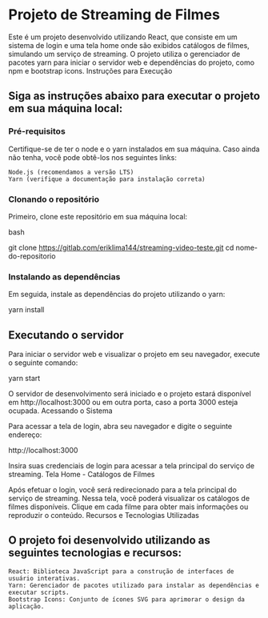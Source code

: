 # Projeto de Streaming de Filmes

Este é um projeto desenvolvido utilizando React, que consiste em um sistema de login e uma tela home onde são exibidos catálogos de filmes, simulando um serviço de streaming. O projeto utiliza o gerenciador de pacotes yarn para iniciar o servidor web e dependências do projeto, como npm e bootstrap icons.
Instruções para Execução

## Siga as instruções abaixo para executar o projeto em sua máquina local:

### Pré-requisitos

Certifique-se de ter o node e o yarn instalados em sua máquina. Caso ainda não tenha, você pode obtê-los nos seguintes links:

    Node.js (recomendamos a versão LTS)
    Yarn (verifique a documentação para instalação correta)

### Clonando o repositório

Primeiro, clone este repositório em sua máquina local:

bash

git clone https://gitlab.com/eriklima144/streaming-video-teste.git
cd nome-do-repositorio

### Instalando as dependências

Em seguida, instale as dependências do projeto utilizando o yarn:

yarn install

## Executando o servidor

Para iniciar o servidor web e visualizar o projeto em seu navegador, execute o seguinte comando:

yarn start

O servidor de desenvolvimento será iniciado e o projeto estará disponível em http://localhost:3000 ou em outra porta, caso a porta 3000 esteja ocupada.
Acessando o Sistema

Para acessar a tela de login, abra seu navegador e digite o seguinte endereço:

http://localhost:3000

Insira suas credenciais de login para acessar a tela principal do serviço de streaming.
Tela Home - Catálogos de Filmes

Após efetuar o login, você será redirecionado para a tela principal do serviço de streaming. Nessa tela, você poderá visualizar os catálogos de filmes disponíveis. Clique em cada filme para obter mais informações ou reproduzir o conteúdo.
Recursos e Tecnologias Utilizadas

## O projeto foi desenvolvido utilizando as seguintes tecnologias e recursos:

    React: Biblioteca JavaScript para a construção de interfaces de usuário interativas.
    Yarn: Gerenciador de pacotes utilizado para instalar as dependências e executar scripts.
    Bootstrap Icons: Conjunto de ícones SVG para aprimorar o design da aplicação.